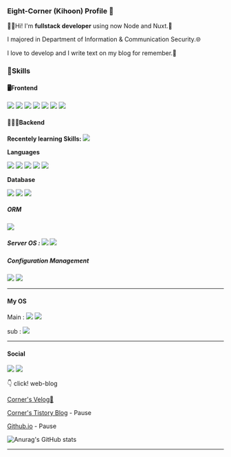 ### Eight-Corner (Kihoon) Profile  🐷

👋🏻Hi! I'm **fullstack developer** using now Node and Nuxt.🥸

I majored in Department of Information & Communication Security.🌐

I love to develop and I write text on my blog for remember.🧨





### 💪Skills

#### **🖥Frontend**

<img src="https://img.shields.io/badge/Vue.js-3DDC84?style=flat-square&logo=Vue.js&logoColor=white"/> <img src="https://img.shields.io/badge/React-61DAFB?style=square&logo=React&logoColor=white"/> <img src="https://img.shields.io/badge/Ionic-white?style=flat&logo=Ionic&logoColor=3880FF"/> <img src="https://img.shields.io/badge/Ant Design-white?style=flat&logo=Ant Design&logoColor=0170fe"/> <img src="https://img.shields.io/badge/HTML5-black?style=flat&logo=HTML5&logoColor=E34f26"/> <img src="https://img.shields.io/badge/CSS3-black?style=flat&logo=CSS3&logoColor=1572b6"/> <img src="https://img.shields.io/badge/JavaScript-black?style=flat&logo=JavaScript&logoColor=f7df1e"/>



#### **🧑🏻‍💻Backend**

**Recentely learning Skills:** <img src="https://img.shields.io/badge/Node-Express-green?style=flat&logo=Express&logoColor=000000"/>

**Languages**

 <img src="https://img.shields.io/badge/Node.js-339933?style=flat-square&logo=node.js&logoColor=white"/> <img src="https://img.shields.io/badge/Java-white?style=flat&logo=Java&logoColor=007396"/> <img src="https://img.shields.io/badge/Spring-black?style=flat&logo=Spring&logoColor=6db33f"/> <img src="https://img.shields.io/badge/Python-e8eaf6?style=for-the-badge&logo=django&logoColor=3776ab"/> <img src="https://img.shields.io/badge/Django-092E20?style=for-the-badge&logo=django&logoColor=green"/>

**Database** 

<img src="https://img.shields.io/badge/RDBMS-MySQL-4479a1?style=flat&logo=MySQL&logoColor=4479a1"/> <img src="https://img.shields.io/badge/RDBMS-Oracle-f80000?style=flat&logo=Oracle&logoColor=f80000"/> <img src="https://img.shields.io/badge/RDBMS-SQLite3-003b57?style=flat&logo=MySQL&logoColor=003b57"/>

##### ORM

<img src="https://img.shields.io/badge/Sequelize-52B0E7?style=for-the-badge&logo=Sequelize&logoColor=white"/>



##### Server OS : <img src="https://img.shields.io/badge/CentOS-white?style=flat&logo=CentOS&logoColor=262577"/> <img src="https://img.shields.io/badge/Linux-Ubuntu-e95420?style=flat&logo=Ubuntu&logoColor=e95420"/>



##### Configuration Management 

<img src="https://img.shields.io/badge/Git-black?style=flat&logo=Git&logoColor=f05032"/> <img src="https://img.shields.io/badge/Bitbucket-black?style=flat&logo=Bitbucket&logoColor=0052cc"/>

---





#### **My OS**

Main : <img src="https://img.shields.io/badge/mac%20os-000000?style=for-the-badge&logo=apple&logoColor=white" /> <img src="https://img.shields.io/badge/iOS-000000?style=for-the-badge&logo=ios&logoColor=white" />

sub : <img src="https://img.shields.io/badge/Windows-0078D6?style=for-the-badge&logo=windows&logoColor=white"/>



---

#### **Social**

<img src="https://img.shields.io/badge/GitHub-100000?style=for-the-badge&logo=github&logoColor=white" />
<img src="https://img.shields.io/badge/Instagram-E4405F?style=for-the-badge&logo=instagram&logoColor=white"/> 

👇 click! web-blog

[Corner's Velog🌱](https://velog.io/@corner3499)

[Corner's Tistory Blog](https://iu-corner.tistory.com) - Pause

[Github.io](https://eight-corner.github.io) - Pause


![Anurag's GitHub stats](https://github-readme-stats.vercel.app/api?username=Eight-Corner&show_icons=true&theme=tokyonight)

---



<!--

  `<img src="https://img.shields.io/badge/라벨?style=flat-square&logo=node.js&logoColor=white"/>`

라벨은 보통 뱃지에 보여질 `이름-색상코드` 형식

이후 쿼리스트링 형식으로 ?style=flat-square (거의 고정) &logo와 &logoColor는 

[simpleicons.org](https://simpleicons.org)에서 확인한다.



https://img.shields.io/badge/Node.js-339933<MESSAGE>-<COLOR> 

-->

<!--
**Eight-Corner/Eight-Corner** is a ✨ _special_ ✨ repository because its `README.md` (this file) appears on your GitHub profile.

Here are some ideas to get you started:

- 🔭 I’m currently working on ...
- 🌱 I’m currently learning ...
- 👯 I’m looking to collaborate on ...
- 🤔 I’m looking for help with ...
- 💬 Ask me about ...
- 📫 How to reach me: ...
- 😄 Pronouns: ...
- ⚡ Fun fact: ...
-->
